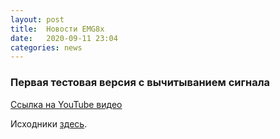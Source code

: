```yaml
---
layout: post
title:  Новости EMG8x
date:   2020-09-11 23:04
categories: news
---
```

### Первая тестовая версия с вычитыванием сигнала

[Ссылка на YouTube видео](https://youtu.be/S9w0ScosZfU)

Исходники [здесь](https://github.com/RF-Lab/emg_platform/blob/master/source/esp32/emg8x/main/app_main.c). 
